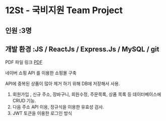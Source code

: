 # 12St  - 국비지원 Team Project 
인원 :3명 
---
개발 환경 :JS / ReactJs    /  Express.Js   /   MySQL /  git
---

PDF 파일 링크 [PDF](https://useful-terrier-333.notion.site/12St-Team-Project-8a749eae4a914893ae10a476ea385a46)



네이버 쇼핑 API 를 이용한 쇼핑몰 구축

API에 중복된 상품이 많아 제거 하기 위해 DB에 저장해서 사용.

1. 회원가입 , 신규 주소, 장바구니, 회원수정, 주문목록, 상품 목록 등 데이터베이스에 CRUD 기능.
2. 다음 주소 API 이용, 정규식을 이용한 유효성 검사.
3. JWT 토큰을 이용한 로그인 방식 
